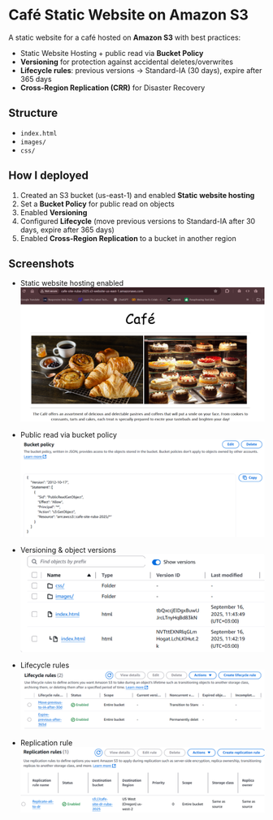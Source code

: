 # Café Static Website on Amazon S3

A static website for a café hosted on **Amazon S3** with best practices:

- Static Website Hosting + public read via **Bucket Policy**
- **Versioning** for protection against accidental deletes/overwrites
- **Lifecycle rules**: previous versions → Standard-IA (30 days), expire after 365 days
- **Cross-Region Replication (CRR)** for Disaster Recovery

## Structure
- `index.html`
- `images/`
- `css/`

## How I deployed
1) Created an S3 bucket (us-east-1) and enabled **Static website hosting**  
2) Set a **Bucket Policy** for public read on objects  
3) Enabled **Versioning**  
4) Configured **Lifecycle** (move previous versions to Standard-IA after 30 days, expire after 365 days)  
5) Enabled **Cross-Region Replication** to a bucket in another region

## Screenshots
- Static website hosting enabled  
  ![Website hosting](docs/endpoint.png)

- Public read via bucket policy  
  ![Bucket policy](docs/bucket-policy.png)

- Versioning & object versions  
  ![Versions](docs/versions.png)

- Lifecycle rules  
  ![Lifecycle](docs/lifecycle.png)

- Replication rule  
  ![Replication](docs/replication.png)

